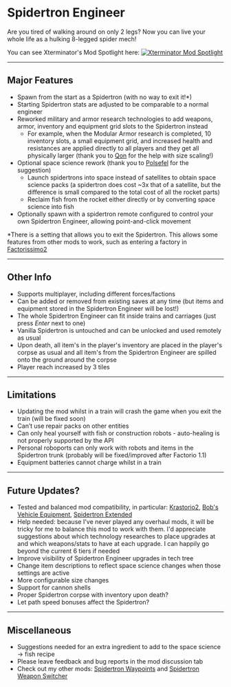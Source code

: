 Spidertron Engineer
==================

Are you tired of walking around on only 2 legs? Now you can live your whole life as a hulking 8-legged spider mech!

You can see Xterminator's Mod Spotlight here:
[![Xterminator Mod Spotlight](https://img.youtube.com/vi/7VceSqA29QY/0.jpg)](https://www.youtube.com/watch?v=7VceSqA29QY)

-----
Major Features
-----

- Spawn from the start as a Spidertron (with no way to exit it!*)
- Starting Spidertron stats are adjusted to be comparable to a normal engineer
- Reworked military and armor research technologies to add weapons, armor, inventory and equipment grid slots to the Spidertron instead
    - For example, when the Modular Armor research is completed, 10 inventory slots, a small equipment grid, and increased health and resistances are applied directly to all players and they get all physically larger (thank you to [Qon](https://forums.factorio.com/memberlist.php?mode=viewprofile&u=16047) for the help with size scaling!)
- Optional space science rework (thank you to [Polsefel](https://www.reddit.com/r/factorio/comments/ii5k95/altf4_2_spidertron/g34mf8l) for the suggestion)
    - Launch spidertrons into space instead of satellites to obtain space science packs (a spidertron does cost ~3x that of a satellite, but the difference is small compared to the total cost of all the rocket parts)
    - Reclaim fish from the rocket either directly or by converting space science into fish
- Optionally spawn with a spidertron remote configured to control your own Spidertron Engineer, allowing point-and-click movement

*There is a setting that allows you to exit the Spidertron. This allows some features from other mods to work, such as entering a factory in [Factorissimo2](https://mods.factorio.com/mod/Factorissimo2)

-----
Other Info
-----

- Supports multiplayer, including different forces/factions
- Can be added or removed from existing saves at any time (but items and equipment stored in the Spidertron Engineer will be lost!)
- The whole Spidertron Engineer can fit inside trains and carriages (just press *Enter* next to one)
- Vanilla Spidertron is untouched and can be unlocked and used remotely as usual
- Upon death, all item's in the player's inventory are placed in the player's corpse as usual and all item's from the Spidertron Engineer are spilled onto the ground around the corpse
- Player reach increased by 3 tiles

-----
Limitations
-----

- Updating the mod whilst in a train will crash the game when you exit the train (will be fixed soon)
- Can’t use repair packs on other entities
- Can only heal yourself with fish or construction robots - auto-healing is not properly supported by the API
- Personal roboports can only work with robots and items in the Spidertron trunk (probably will be fixed/improved after Factorio 1.1)
- Equipment batteries cannot charge whilst in a train

-----
Future Updates?
-----

- Tested and balanced mod compatibility, in particular: [Krastorio2](https://mods.factorio.com/mod/Krastorio2), [Bob's Vehicle Equipment](https://mods.factorio.com/mod/bobvehicleequipment), [Spidertron Extended](https://mods.factorio.com/mod/spidertron-extended)
- Help needed: because I've never played any overhaul mods, it will be tricky for me to balance this mod to work with them. I'd appreciate suggestions about which technology researches to place upgrades at and which weapons/stats to have at each upgrade. I can happily go beyond the current 6 tiers if needed
- Improve visibility of Spidertron Engineer upgrades in tech tree
- Change item descriptions to reflect space science changes when those settings are active
- More configurable size changes
- Support for cannon shells
- Proper Spidertron corpse with inventory upon death?
- Let path speed bonuses affect the Spidertron?

-----
Miscellaneous
-----

- Suggestions needed for an extra ingredient to add to the space science -> fish recipe
- Please leave feedback and bug reports in the mod discussion tab
- Check out my other mods: [Spidertron Waypoints](https://mods.factorio.com/mod/SpidertronWaypoints) and [Spidertron Weapon Switcher](https://mods.factorio.com/mod/SpidertronWeaponSwitcher)